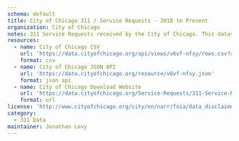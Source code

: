 ```yaml
---
schema: default
title: City of Chicago 311 / Service Requests - 2018 to Present
organization: City of Chicago
notes: 311 Service Requests received by the City of Chicago. This dataset includes requests created after the launch of the new 311 system on 12/18/2018 and some records from the previous system, indicated in the LEGACY_RECORD column.  For purposes of all columns indicating geographic areas or locations, please note that requests of the type 311 INFORMATION ONLY CALL often are entered with the address of the City's 311 Center.
resources:
  - name: City of Chicago CSV
    url: 'https://data.cityofchicago.org/api/views/v6vf-nfxy/rows.csv?accessType=DOWNLOAD'
    format: csv
  - name: City of Chicago JSON API
    url: 'https://data.cityofchicago.org/resource/v6vf-nfxy.json'
    format: json api
  - name: City of Chicago Download Website
    url: 'https://data.cityofchicago.org/Service-Requests/311-Service-Requests/v6vf-nfxy'
    format: url
license: 'http://www.cityofchicago.org/city/en/narr/foia/data_disclaimer.html'
category:
  - 311 Data
maintainer: Jonathan Levy
---
```

